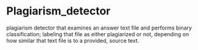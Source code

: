 # Plagiarism_detector
 plagiarism detector that examines an answer text file and performs binary classification; labeling that file as either plagiarized or not, depending on how similar that text file is to a provided, source text.
